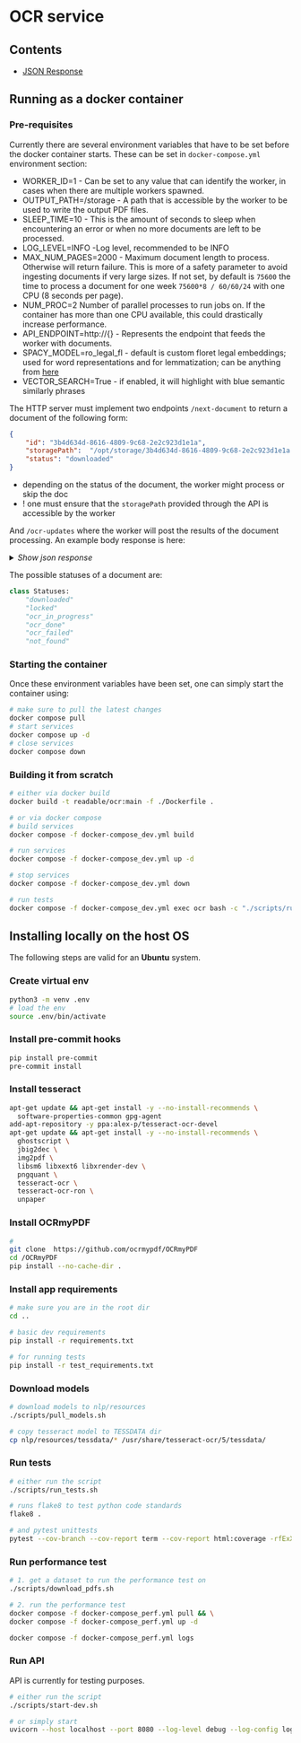 # OCR service

## Contents
- [JSON Response](#response)

## Running as a docker container

### Pre-requisites

Currently there are several environment variables that have to be set before the docker container starts.
These can be set in `docker-compose.yml` environment section:

- WORKER_ID=1 - Can be set to any value that can identify the worker, in cases when there are multiple workers spawned.
- OUTPUT_PATH=/storage - A path that is accessible by the worker to be used to write the output PDF files.
- SLEEP_TIME=10 - This is the amount of seconds to sleep when encountering an error or when no more documents are left to be processed.
- LOG_LEVEL=INFO -Log level, recommended to be INFO
- MAX_NUM_PAGES=2000 - Maximum document length to process. Otherwise will return failure. This is more of a safety parameter to avoid ingesting documents if very large sizes. If not set, by default is `75600` the time to process a document for one week `75600*8 / 60/60/24` with one CPU (8 seconds per page).
- NUM_PROC=2 Number of parallel processes to run jobs on. If the container has more than one CPU available, this could drastically increase performance.
- API_ENDPOINT=http://{} - Represents the endpoint that feeds the worker with documents.
- SPACY_MODEL=ro_legal_fl - default is custom floret legal embeddings; used for word representations and for lemmatization; can be anything from [here](https://spacy.io/models/ro)
- VECTOR_SEARCH=True - if enabled, it will highlight with blue semantic similarly phrases


The HTTP server must implement two endpoints `/next-document` to return a document of the following form:
```json
{
    "id": "3b4d634d-8616-4809-9c68-2e2c923d1e1a",
    "storagePath":  "/opt/storage/3b4d634d-8616-4809-9c68-2e2c923d1e1a.pdf",
    "status": "downloaded"
}
```
- depending on the status of the document, the worker might process or skip the doc
- ! one must ensure that the `storagePath` provided through the API is accessible by the worker

And `/ocr-updates` where the worker will post the results of the document processing.
An example body response is here:

<a name="response"></a>

<details>
<summary><i>Show json response</i></summary>

```json
{
    "worker_id": 1,
    "id": "3b4d634d-8616-4809-9c68-2e2c923d1e1a",
    "status": "ocr_done",
    "message": "",
    "analysis":
            {
            "worker_version": "0.5.2",
            "input_file": "nlp/documents//normal.pdf",
            "ocr_file": "nlp/documents/normal/normal_ocr.pdf",
            "ocr_quality": 96.25,
            "text_file": "nlp/documents/normal/normal_ocr.txt",
            "text": "..(to be deprecated)..",
            "statistics": {
                "num_pages": 3,
                "num_ents": 0,
                "num_kwds": 3,
                "num_wds": 988
            },
            "highlight_file": "nlp/documents/normal/normal_highlight.pdf",
            "highlight_metadata": [
                {
                    "keyword": "proiect",
                    "occs": [
                        {
                            "page": 0,
                            "location": {
                                "x1": 366.0708923339844,
                                "x2": 394.4169921875,
                                "y1": 641.0471801757812,
                                "y2": 652.0478515625
                            }
                        }
                    ],
                    "total_occs": 1
                },
                {
                    "keyword": "termen",
                    "occs": [
                        {
                            "page": 2,
                            "location": {
                                "x1": 379.7745361328125,
                                "x2": 406.9278259277344,
                                "y1": 114.33213806152344,
                                "y2": 125.33673095703125
                            }
                        }
                    ],
                    "total_occs": 1
                },
                {
                    "keyword": "produse",
                    "occs": [
                        {
                            "page": 2,
                            "location": {
                                "x1": 151.5498809814453,
                                "x2": 183.67770385742188,
                                "y1": 214.6649169921875,
                                "y2": 226.669921875
                            }
                        }
                    ],
                    "total_occs": 1
                }
            ],
            "processing_time": 7.217
        }
}
```
</details>

The possible statuses of a document are:
```python
class Statuses:
    "downloaded"
    "locked"
    "ocr_in_progress"
    "ocr_done"
    "ocr_failed"
    "not_found"
```

### Starting the container
Once these environment variables have been set, one can simply start the container using:
```bash
# make sure to pull the latest changes
docker compose pull
# start services
docker compose up -d
# close services
docker compose down
```

### Building it from scratch

```bash
# either via docker build
docker build -t readable/ocr:main -f ./Dockerfile .

# or via docker compose
# build services
docker compose -f docker-compose_dev.yml build

# run services
docker compose -f docker-compose_dev.yml up -d

# stop services
docker compose -f docker-compose_dev.yml down

# run tests
docker compose -f docker-compose_dev.yml exec ocr bash -c "./scripts/run_tests.sh"
```



## Installing locally on the host OS
The following steps are valid for an **Ubuntu** system.

### Create virtual env
```bash
python3 -m venv .env
# load the env
source .env/bin/activate
```

### Install pre-commit hooks
```bash
pip install pre-commit
pre-commit install
```

### Install tesseract
```bash
apt-get update && apt-get install -y --no-install-recommends \
  software-properties-common gpg-agent
add-apt-repository -y ppa:alex-p/tesseract-ocr-devel
apt-get update && apt-get install -y --no-install-recommends \
  ghostscript \
  jbig2dec \
  img2pdf \
  libsm6 libxext6 libxrender-dev \
  pngquant \
  tesseract-ocr \
  tesseract-ocr-ron \
  unpaper
```

### Install OCRmyPDF
```bash
#
git clone  https://github.com/ocrmypdf/OCRmyPDF
cd /OCRmyPDF
pip install --no-cache-dir .
```

### Install app requirements
```bash
# make sure you are in the root dir
cd ..

# basic dev requirements
pip install -r requirements.txt

# for running tests
pip install -r test_requirements.txt
```

### Download models
```bash
# download models to nlp/resources
./scripts/pull_models.sh

# copy tesseract model to TESSDATA dir
cp nlp/resources/tessdata/* /usr/share/tesseract-ocr/5/tessdata/
```

### Run tests
```bash
# either run the script
./scripts/run_tests.sh

# runs flake8 to test python code standards
flake8 .

# and pytest unittests
pytest --cov-branch --cov-report term --cov-report html:coverage -rfExX --color=yes .
```

### Run performance test
```bash
# 1. get a dataset to run the performance test on
./scripts/download_pdfs.sh

# 2. run the performance test
docker compose -f docker-compose_perf.yml pull && \
docker compose -f docker-compose_perf.yml up -d

docker compose -f docker-compose_perf.yml logs
```


### Run API
API is currently for testing purposes.
```bash
# either run the script
./scripts/start-dev.sh

# or simply start
uvicorn --host localhost --port 8080 --log-level debug --log-config logging.ini api.api:app
```
